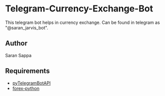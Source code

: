 # Telegram-Currency-Exchange-Bot
This telegram bot helps in currency exchange. Can be found in telegram as "@saran_jarvis_bot".

## Author 
Saran Sappa

## Requirements
+ [pyTelegramBotAPI](https://pypi.org/project/pyTelegramBotAPI/)
+ [forex-python](https://pypi.org/project/forex-python/)
